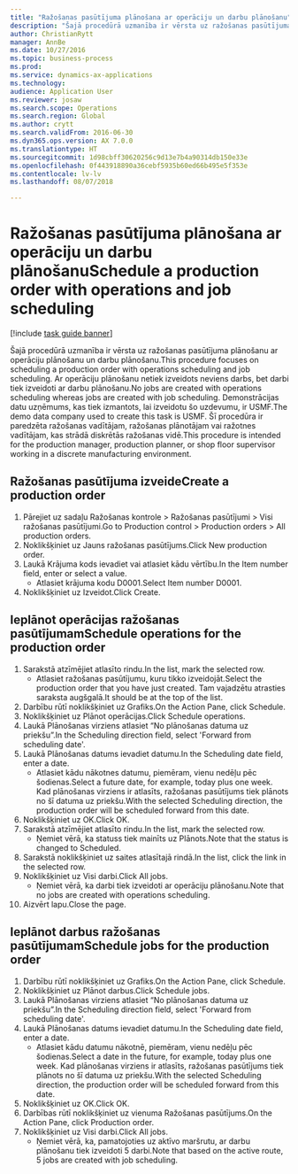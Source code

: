 ```yaml
--- 
title: "Ražošanas pasūtījuma plānošana ar operāciju un darbu plānošanu"
description: "Šajā procedūrā uzmanība ir vērsta uz ražošanas pasūtījuma plānošanu ar operāciju plānošanu un darbu plānošanu."
author: ChristianRytt
manager: AnnBe
ms.date: 10/27/2016
ms.topic: business-process
ms.prod: 
ms.service: dynamics-ax-applications
ms.technology: 
audience: Application User
ms.reviewer: josaw
ms.search.scope: Operations
ms.search.region: Global
ms.author: crytt
ms.search.validFrom: 2016-06-30
ms.dyn365.ops.version: AX 7.0.0
ms.translationtype: HT
ms.sourcegitcommit: 1d98cbff30620256c9d13e7b4a90314db150e33e
ms.openlocfilehash: 0f443918890a36cebf5935b60ed66b495e5f353e
ms.contentlocale: lv-lv
ms.lasthandoff: 08/07/2018

---
```

# <a name="schedule-a-production-order-with-operations-and-job-scheduling"></a><span data-ttu-id="89b1a-103">Ražošanas pasūtījuma plānošana ar operāciju un darbu plānošanu</span><span class="sxs-lookup"><span data-stu-id="89b1a-103">Schedule a production order with operations and job scheduling</span></span>

[!include [task guide banner](../../includes/task-guide-banner.md)]

<span data-ttu-id="89b1a-104">Šajā procedūrā uzmanība ir vērsta uz ražošanas pasūtījuma plānošanu ar operāciju plānošanu un darbu plānošanu.</span><span class="sxs-lookup"><span data-stu-id="89b1a-104">This procedure focuses on scheduling a production order with operations scheduling and job scheduling.</span></span> <span data-ttu-id="89b1a-105">Ar operāciju plānošanu netiek izveidots neviens darbs, bet darbi tiek izveidoti ar darbu plānošanu.</span><span class="sxs-lookup"><span data-stu-id="89b1a-105">No jobs are created with operations scheduling whereas jobs are created with job scheduling.</span></span> <span data-ttu-id="89b1a-106">Demonstrācijas datu uzņēmums, kas tiek izmantots, lai izveidotu šo uzdevumu, ir USMF.</span><span class="sxs-lookup"><span data-stu-id="89b1a-106">The demo data company used to create this task is USMF.</span></span> <span data-ttu-id="89b1a-107">Šī procedūra ir paredzēta ražošanas vadītājam, ražošanas plānotājam vai ražotnes vadītājam, kas strādā diskrētās ražošanas vidē.</span><span class="sxs-lookup"><span data-stu-id="89b1a-107">This procedure is intended for the production manager, production planner, or shop floor supervisor working in a discrete manufacturing environment.</span></span>


## <a name="create-a-production-order"></a><span data-ttu-id="89b1a-108">Ražošanas pasūtījuma izveide</span><span class="sxs-lookup"><span data-stu-id="89b1a-108">Create a production order</span></span>
1. <span data-ttu-id="89b1a-109">Pārejiet uz sadaļu Ražošanas kontrole > Ražošanas pasūtījumi > Visi ražošanas pasūtījumi.</span><span class="sxs-lookup"><span data-stu-id="89b1a-109">Go to Production control > Production orders > All production orders.</span></span>
2. <span data-ttu-id="89b1a-110">Noklikšķiniet uz Jauns ražošanas pasūtījums.</span><span class="sxs-lookup"><span data-stu-id="89b1a-110">Click New production order.</span></span>
3. <span data-ttu-id="89b1a-111">Laukā Krājuma kods ievadiet vai atlasiet kādu vērtību.</span><span class="sxs-lookup"><span data-stu-id="89b1a-111">In the Item number field, enter or select a value.</span></span>
    * <span data-ttu-id="89b1a-112">Atlasiet krājuma kodu D0001.</span><span class="sxs-lookup"><span data-stu-id="89b1a-112">Select Item number D0001.</span></span>  
4. <span data-ttu-id="89b1a-113">Noklikšķiniet uz Izveidot.</span><span class="sxs-lookup"><span data-stu-id="89b1a-113">Click Create.</span></span>

## <a name="schedule-operations-for-the-production-order"></a><span data-ttu-id="89b1a-114">Ieplānot operācijas ražošanas pasūtījumam</span><span class="sxs-lookup"><span data-stu-id="89b1a-114">Schedule operations for the production order</span></span>
1. <span data-ttu-id="89b1a-115">Sarakstā atzīmējiet atlasīto rindu.</span><span class="sxs-lookup"><span data-stu-id="89b1a-115">In the list, mark the selected row.</span></span>
    * <span data-ttu-id="89b1a-116">Atlasiet ražošanas pasūtījumu, kuru tikko izveidojāt.</span><span class="sxs-lookup"><span data-stu-id="89b1a-116">Select the production order that you have just created.</span></span> <span data-ttu-id="89b1a-117">Tam vajadzētu atrasties saraksta augšgalā.</span><span class="sxs-lookup"><span data-stu-id="89b1a-117">It should be at the top of the list.</span></span>      
2. <span data-ttu-id="89b1a-118">Darbību rūtī noklikšķiniet uz Grafiks.</span><span class="sxs-lookup"><span data-stu-id="89b1a-118">On the Action Pane, click Schedule.</span></span>
3. <span data-ttu-id="89b1a-119">Noklikšķiniet uz Plānot operācijas.</span><span class="sxs-lookup"><span data-stu-id="89b1a-119">Click Schedule operations.</span></span>
4. <span data-ttu-id="89b1a-120">Laukā Plānošanas virziens atlasiet “No plānošanas datuma uz priekšu”.</span><span class="sxs-lookup"><span data-stu-id="89b1a-120">In the Scheduling direction field, select 'Forward from scheduling date'.</span></span>
5. <span data-ttu-id="89b1a-121">Laukā Plānošanas datums ievadiet datumu.</span><span class="sxs-lookup"><span data-stu-id="89b1a-121">In the Scheduling date field, enter a date.</span></span>
    * <span data-ttu-id="89b1a-122">Atlasiet kādu nākotnes datumu, piemēram, vienu nedēļu pēc šodienas.</span><span class="sxs-lookup"><span data-stu-id="89b1a-122">Select a future date, for example, today plus one week.</span></span> <span data-ttu-id="89b1a-123">Kad plānošanas virziens ir atlasīts, ražošanas pasūtījums tiek plānots no šī datuma uz priekšu.</span><span class="sxs-lookup"><span data-stu-id="89b1a-123">With the selected Scheduling direction, the production order will be scheduled forward from this date.</span></span>  
6. <span data-ttu-id="89b1a-124">Noklikšķiniet uz OK.</span><span class="sxs-lookup"><span data-stu-id="89b1a-124">Click OK.</span></span>
7. <span data-ttu-id="89b1a-125">Sarakstā atzīmējiet atlasīto rindu.</span><span class="sxs-lookup"><span data-stu-id="89b1a-125">In the list, mark the selected row.</span></span>
    * <span data-ttu-id="89b1a-126">Ņemiet vērā, ka statuss tiek mainīts uz Plānots.</span><span class="sxs-lookup"><span data-stu-id="89b1a-126">Note that the status is changed to Scheduled.</span></span>  
8. <span data-ttu-id="89b1a-127">Sarakstā noklikšķiniet uz saites atlasītajā rindā.</span><span class="sxs-lookup"><span data-stu-id="89b1a-127">In the list, click the link in the selected row.</span></span>
9. <span data-ttu-id="89b1a-128">Noklikšķiniet uz Visi darbi.</span><span class="sxs-lookup"><span data-stu-id="89b1a-128">Click All jobs.</span></span>
    * <span data-ttu-id="89b1a-129">Ņemiet vērā, ka darbi tiek izveidoti ar operāciju plānošanu.</span><span class="sxs-lookup"><span data-stu-id="89b1a-129">Note that no jobs are created with operations scheduling.</span></span>  
10. <span data-ttu-id="89b1a-130">Aizvērt lapu.</span><span class="sxs-lookup"><span data-stu-id="89b1a-130">Close the page.</span></span>

## <a name="schedule-jobs-for-the-production-order"></a><span data-ttu-id="89b1a-131">Ieplānot darbus ražošanas pasūtījumam</span><span class="sxs-lookup"><span data-stu-id="89b1a-131">Schedule jobs for the production order</span></span>
1. <span data-ttu-id="89b1a-132">Darbību rūtī noklikšķiniet uz Grafiks.</span><span class="sxs-lookup"><span data-stu-id="89b1a-132">On the Action Pane, click Schedule.</span></span>
2. <span data-ttu-id="89b1a-133">Noklikšķiniet uz Plānot darbus.</span><span class="sxs-lookup"><span data-stu-id="89b1a-133">Click Schedule jobs.</span></span>
3. <span data-ttu-id="89b1a-134">Laukā Plānošanas virziens atlasiet “No plānošanas datuma uz priekšu”.</span><span class="sxs-lookup"><span data-stu-id="89b1a-134">In the Scheduling direction field, select 'Forward from scheduling date'.</span></span>
4. <span data-ttu-id="89b1a-135">Laukā Plānošanas datums ievadiet datumu.</span><span class="sxs-lookup"><span data-stu-id="89b1a-135">In the Scheduling date field, enter a date.</span></span>
    * <span data-ttu-id="89b1a-136">Atlasiet kādu datumu nākotnē, piemēram, vienu nedēļu pēc šodienas.</span><span class="sxs-lookup"><span data-stu-id="89b1a-136">Select a date in the future, for example, today plus one week.</span></span> <span data-ttu-id="89b1a-137">Kad plānošanas virziens ir atlasīts, ražošanas pasūtījums tiek plānots no šī datuma uz priekšu.</span><span class="sxs-lookup"><span data-stu-id="89b1a-137">With the selected Scheduling direction, the production order will be scheduled forward from this date.</span></span>  
5. <span data-ttu-id="89b1a-138">Noklikšķiniet uz OK.</span><span class="sxs-lookup"><span data-stu-id="89b1a-138">Click OK.</span></span>
6. <span data-ttu-id="89b1a-139">Darbības rūtī noklikšķiniet uz vienuma Ražošanas pasūtījums.</span><span class="sxs-lookup"><span data-stu-id="89b1a-139">On the Action Pane, click Production order.</span></span>
7. <span data-ttu-id="89b1a-140">Noklikšķiniet uz Visi darbi.</span><span class="sxs-lookup"><span data-stu-id="89b1a-140">Click All jobs.</span></span>
    * <span data-ttu-id="89b1a-141">Ņemiet vērā, ka, pamatojoties uz aktīvo maršrutu, ar darbu plānošanu tiek izveidoti 5 darbi.</span><span class="sxs-lookup"><span data-stu-id="89b1a-141">Note that based on the active route, 5 jobs are created with job scheduling.</span></span>  


